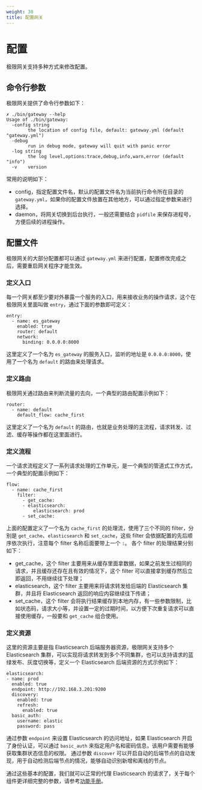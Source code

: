 ```yaml
---
weight: 30
title: 配置网关
---
```


# 配置

极限网关支持多种方式来修改配置。

## 命令行参数

极限网关提供了命令行参数如下：

```
✗ ./bin/gateway --help
Usage of ./bin/gateway:
  -config string
        the location of config file, default: gateway.yml (default "gateway.yml")
  -debug
        run in debug mode, gateway will quit with panic error
  -log string
        the log level,options:trace,debug,info,warn,error (default "info")
  -v    version
```

常用的说明如下：

- config，指定配置文件名，默认的配置文件名为当前执行命令所在目录的 `gateway.yml`，如果你的配置文件放置在其他地方，可以通过指定参数来进行选择。
- daemon，将网关切换到后台执行，一般还需要结合 `pidfile` 来保存进程号，方便后续的进程操作。

## 配置文件

极限网关的大部分配置都可以通过 `gateway.yml` 来进行配置，配置修改完成之后，需要重启网关程序才能生效。

### 定义入口

每一个网关都至少要对外暴露一个服务的入口，用来接收业务的操作请求，这个在极限网关里面叫做 `entry`，通过下面的参数即可定义：

```
entry:
  - name: es_gateway
    enabled: true
    router: default
    network:
      binding: 0.0.0.0:8000
```

这里定义了一个名为 `es_gateway` 的服务入口，监听的地址是 `0.0.0.0:8000`，使用了一个名为 `default` 的路由来处理请求。

### 定义路由

极限网关通过路由来判断流量的去向，一个典型的路由配置示例如下：

```
router:
  - name: default
    default_flow: cache_first
```

这里定义了一个名为 `default` 的路由，也就是业务处理的主流程，请求转发、过滤、缓存等操作都在这里面进行。

### 定义流程

一个请求流程定义了一系列请求处理的工作单元，是一个典型的管道式工作方式，一个典型的配置示例如下：

```
flow:
  - name: cache_first
    filter:
      - get_cache:
      - elasticsearch:
          elasticsearch: prod
      - set_cache:
```

上面的配置定义了一个名为 `cache_first` 的处理流，使用了三个不同的 filter，分别是 `get_cache`、`elasticsearch` 和 `set_cache`，这些 filter 会依据配置的先后顺序依次执行，注意每个 filter 名称后面要带上一个 `:`。
各个 filter 的处理结果分别如下：

- get_cache，这个 filter 主要用来从缓存里面拿数据，如果之前发生过相同的请求，并且缓存还存在且有效的情况下，这个 filter 可以直接拿到缓存然后立即返回，不用继续往下处理；
- elasticsearch，这个 filter 主要用来将请求转发给后端的 Elasticsearch 集群，并且将 Elasticsearch 返回的响应内容继续往下传递；
- set_cache，这个 filter 会将执行结果缓存到本地内存，有一些参数限制，比如状态码，请求大小等，并设置一定的过期时间，以方便下次重复请求可以直接使用缓存，一般要和 `get_cache` 组合使用。

### 定义资源

这里的资源主要是指 Elasticsearch 后端服务器资源，极限网关支持多个 Elasticsearch 集群，可以实现将请求转发到多个不同集群，也可以支持请求的蓝绿发布、灰度切换等，定义一个 Elasticsearch 后端资源的方式示例如下：

```
elasticsearch:
- name: prod
  enabled: true
  endpoint: http://192.168.3.201:9200
  discovery:
    enabled: true
    refresh:
      enabled: true
  basic_auth:
    username: elastic
    password: pass
```

通过参数 `endpoint` 来设置 Elasticsearch 的访问地址，如果 Elasticsearch 开启了身份认证，可以通过 `basic_auth` 来指定用户名和密码信息，该用户需要有能够获取集群状态信息的权限。
通过参数 `discover` 可以开启自动的后端节点的自动发现，用于自动检测后端节点的情况，能够自动识别新增和离线的节点。

通过这些基本的配置，我们就可以正常的代理 Elasticsearch 的请求了，关于每个组件更详细完整的参数，请参考[功能手册](../references/filters/)。
